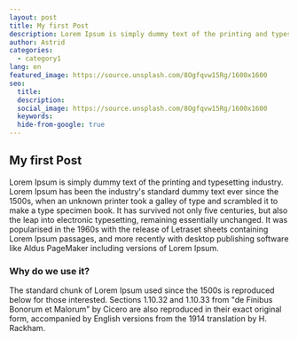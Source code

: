 ```yaml
---
layout: post
title: My first Post
description: Lorem Ipsum is simply dummy text of the printing and typesetting industry.
author: Astrid
categories:
  - category1
lang: en
featured_image: https://source.unsplash.com/8Ogfqvw15Rg/1600x1600
seo:
  title:
  description:
  social_image: https://source.unsplash.com/8Ogfqvw15Rg/1600x1600
  keywords:
  hide-from-google: true
---
```

## My first Post

Lorem Ipsum is simply dummy text of the printing and typesetting industry. Lorem Ipsum has been the industry's standard dummy text ever since the 1500s, when an unknown printer took a galley of type and scrambled it to make a type specimen book. It has survived not only five centuries, but also the leap into electronic typesetting, remaining essentially unchanged. It was popularised in the 1960s with the release of Letraset sheets containing Lorem Ipsum passages, and more recently with desktop publishing software like Aldus PageMaker including versions of Lorem Ipsum.

### Why do we use it?

The standard chunk of Lorem Ipsum used since the 1500s is reproduced below for those interested. Sections 1.10.32 and 1.10.33 from "de Finibus Bonorum et Malorum" by Cicero are also reproduced in their exact original form, accompanied by English versions from the 1914 translation by H. Rackham.
